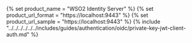 {% set product_name = "WSO2 Identity Server" %}
{% set product_url_format = "https://localhost:9443" %}
{% set product_url_sample = "https://localhost:9443" %}
{% include "../../../../../../includes/guides/authentication/oidc/private-key-jwt-client-auth.md" %}
